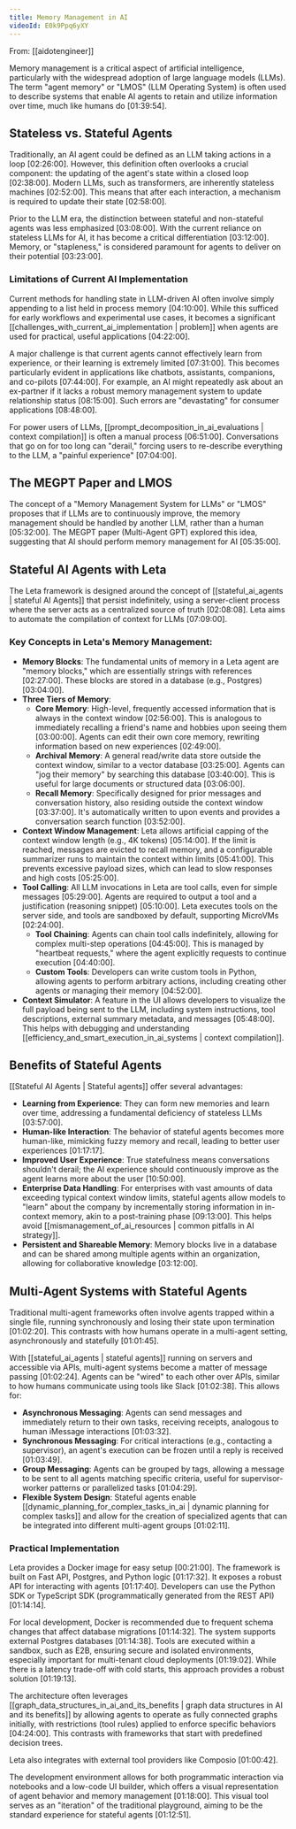 ```yaml
---
title: Memory Management in AI
videoId: E0k9Ppq6yXY
---
```


From: [[aidotengineer]] <br/> 

Memory management is a critical aspect of artificial intelligence, particularly with the widespread adoption of large language models (LLMs). The term "agent memory" or "LMOS" (LLM Operating System) is often used to describe systems that enable AI agents to retain and utilize information over time, much like humans do <a class="yt-timestamp" data-t="01:39:54">[01:39:54]</a>.

## Stateless vs. Stateful Agents

Traditionally, an AI agent could be defined as an LLM taking actions in a loop <a class="yt-timestamp" data-t="02:26:00">[02:26:00]</a>. However, this definition often overlooks a crucial component: the updating of the agent's state within a closed loop <a class="yt-timestamp" data-t="02:38:00">[02:38:00]</a>. Modern LLMs, such as transformers, are inherently stateless machines <a class="yt-timestamp" data-t="02:52:00">[02:52:00]</a>. This means that after each interaction, a mechanism is required to update their state <a class="yt-timestamp" data-t="02:58:00">[02:58:00]</a>.

Prior to the LLM era, the distinction between stateful and non-stateful agents was less emphasized <a class="yt-timestamp" data-t="03:08:00">[03:08:00]</a>. With the current reliance on stateless LLMs for AI, it has become a critical differentiation <a class="yt-timestamp" data-t="03:12:00">[03:12:00]</a>. Memory, or "stapleness," is considered paramount for agents to deliver on their potential <a class="yt-timestamp" data-t="03:23:00">[03:23:00]</a>.

### Limitations of Current AI Implementation

Current methods for handling state in LLM-driven AI often involve simply appending to a list held in process memory <a class="yt-timestamp" data-t="04:10:00">[04:10:00]</a>. While this sufficed for early workflows and experimental use cases, it becomes a significant [[challenges_with_current_ai_implementation | problem]] when agents are used for practical, useful applications <a class="yt-timestamp" data-t="04:22:00">[04:22:00]</a>.

A major challenge is that current agents cannot effectively learn from experience, or their learning is extremely limited <a class="yt-timestamp" data-t="07:31:00">[07:31:00]</a>. This becomes particularly evident in applications like chatbots, assistants, companions, and co-pilots <a class="yt-timestamp" data-t="07:44:00">[07:44:00]</a>. For example, an AI might repeatedly ask about an ex-partner if it lacks a robust memory management system to update relationship status <a class="yt-timestamp" data-t="08:15:00">[08:15:00]</a>. Such errors are "devastating" for consumer applications <a class="yt-timestamp" data-t="08:48:00">[08:48:00]</a>.

For power users of LLMs, [[prompt_decomposition_in_ai_evaluations | context compilation]] is often a manual process <a class="yt-timestamp" data-t="06:51:00">[06:51:00]</a>. Conversations that go on for too long can "derail," forcing users to re-describe everything to the LLM, a "painful experience" <a class="yt-timestamp" data-t="07:04:00">[07:04:00]</a>.

## The MEGPT Paper and LMOS

The concept of a "Memory Management System for LLMs" or "LMOS" proposes that if LLMs are to continuously improve, the memory management should be handled by another LLM, rather than a human <a class="yt-timestamp" data-t="05:32:00">[05:32:00]</a>. The MEGPT paper (Multi-Agent GPT) explored this idea, suggesting that AI should perform memory management for AI <a class="yt-timestamp" data-t="05:35:00">[05:35:00]</a>.

## Stateful AI Agents with Leta

The Leta framework is designed around the concept of [[stateful_ai_agents | stateful AI Agents]] that persist indefinitely, using a server-client process where the server acts as a centralized source of truth <a class="yt-timestamp" data-t="02:08:00">[02:08:08]</a>. Leta aims to automate the compilation of context for LLMs <a class="yt-timestamp" data-t="07:09:00">[07:09:00]</a>.

### Key Concepts in Leta's Memory Management:

*   **Memory Blocks**: The fundamental units of memory in a Leta agent are "memory blocks," which are essentially strings with references <a class="yt-timestamp" data-t="02:27:00">[02:27:00]</a>. These blocks are stored in a database (e.g., Postgres) <a class="yt-timestamp" data-t="03:04:00">[03:04:00]</a>.
*   **Three Tiers of Memory**:
    *   **Core Memory**: High-level, frequently accessed information that is always in the context window <a class="yt-timestamp" data-t="02:56:00">[02:56:00]</a>. This is analogous to immediately recalling a friend's name and hobbies upon seeing them <a class="yt-timestamp" data-t="03:00:00">[03:00:00]</a>. Agents can edit their own core memory, rewriting information based on new experiences <a class="yt-timestamp" data-t="02:49:00">[02:49:00]</a>.
    *   **Archival Memory**: A general read/write data store outside the context window, similar to a vector database <a class="yt-timestamp" data-t="03:25:00">[03:25:00]</a>. Agents can "jog their memory" by searching this database <a class="yt-timestamp" data-t="03:40:00">[03:40:00]</a>. This is useful for large documents or structured data <a class="yt-timestamp" data-t="03:06:00">[03:06:00]</a>.
    *   **Recall Memory**: Specifically designed for prior messages and conversation history, also residing outside the context window <a class="yt-timestamp" data-t="03:37:00">[03:37:00]</a>. It's automatically written to upon events and provides a conversation search function <a class="yt-timestamp" data-t="03:52:00">[03:52:00]</a>.
*   **Context Window Management**: Leta allows artificial capping of the context window length (e.g., 4K tokens) <a class="yt-timestamp" data-t="05:14:00">[05:14:00]</a>. If the limit is reached, messages are evicted to recall memory, and a configurable summarizer runs to maintain the context within limits <a class="yt-timestamp" data-t="05:41:00">[05:41:00]</a>. This prevents excessive payload sizes, which can lead to slow responses and high costs <a class="yt-timestamp" data-t="05:25:00">[05:25:00]</a>.
*   **Tool Calling**: All LLM invocations in Leta are tool calls, even for simple messages <a class="yt-timestamp" data-t="05:29:00">[05:29:00]</a>. Agents are required to output a tool and a justification (reasoning snippet) <a class="yt-timestamp" data-t="05:10:00">[05:10:00]</a>. Leta executes tools on the server side, and tools are sandboxed by default, supporting MicroVMs <a class="yt-timestamp" data-t="02:24:00">[02:24:00]</a>.
    *   **Tool Chaining**: Agents can chain tool calls indefinitely, allowing for complex multi-step operations <a class="yt-timestamp" data-t="04:45:00">[04:45:00]</a>. This is managed by "heartbeat requests," where the agent explicitly requests to continue execution <a class="yt-timestamp" data-t="04:40:00">[04:40:00]</a>.
    *   **Custom Tools**: Developers can write custom tools in Python, allowing agents to perform arbitrary actions, including creating other agents or managing their memory <a class="yt-timestamp" data-t="04:52:00">[04:52:00]</a>.
*   **Context Simulator**: A feature in the UI allows developers to visualize the full payload being sent to the LLM, including system instructions, tool descriptions, external summary metadata, and messages <a class="yt-timestamp" data-t="05:48:00">[05:48:00]</a>. This helps with debugging and understanding [[efficiency_and_smart_execution_in_ai_systems | context compilation]].

## Benefits of Stateful Agents

[[Stateful AI Agents | Stateful agents]] offer several advantages:
*   **Learning from Experience**: They can form new memories and learn over time, addressing a fundamental deficiency of stateless LLMs <a class="yt-timestamp" data-t="03:57:00">[03:57:00]</a>.
*   **Human-like Interaction**: The behavior of stateful agents becomes more human-like, mimicking fuzzy memory and recall, leading to better user experiences <a class="yt-timestamp" data-t="11:17:00">[01:17:17]</a>.
*   **Improved User Experience**: True statefulness means conversations shouldn't derail; the AI experience should continuously improve as the agent learns more about the user <a class="yt-timestamp" data-t="10:50:00">[10:50:00]</a>.
*   **Enterprise Data Handling**: For enterprises with vast amounts of data exceeding typical context window limits, stateful agents allow models to "learn" about the company by incrementally storing information in in-context memory, akin to a post-training phase <a class="yt-timestamp" data-t="09:13:00">[09:13:00]</a>. This helps avoid [[mismanagement_of_ai_resources | common pitfalls in AI strategy]].
*   **Persistent and Shareable Memory**: Memory blocks live in a database and can be shared among multiple agents within an organization, allowing for collaborative knowledge <a class="yt-timestamp" data-t="03:12:00">[03:12:00]</a>.

## Multi-Agent Systems with Stateful Agents

Traditional multi-agent frameworks often involve agents trapped within a single file, running synchronously and losing their state upon termination <a class="yt-timestamp" data-t="01:02:20">[01:02:20]</a>. This contrasts with how humans operate in a multi-agent setting, asynchronously and statefully <a class="yt-timestamp" data-t="01:01:45">[01:01:45]</a>.

With [[stateful_ai_agents | stateful agents]] running on servers and accessible via APIs, multi-agent systems become a matter of message passing <a class="yt-timestamp" data-t="01:02:24">[01:02:24]</a>. Agents can be "wired" to each other over APIs, similar to how humans communicate using tools like Slack <a class="yt-timestamp" data-t="01:02:38">[01:02:38]</a>. This allows for:
*   **Asynchronous Messaging**: Agents can send messages and immediately return to their own tasks, receiving receipts, analogous to human iMessage interactions <a class="yt-timestamp" data-t="01:03:32">[01:03:32]</a>.
*   **Synchronous Messaging**: For critical interactions (e.g., contacting a supervisor), an agent's execution can be frozen until a reply is received <a class="yt-timestamp" data-t="01:03:49">[01:03:49]</a>.
*   **Group Messaging**: Agents can be grouped by tags, allowing a message to be sent to all agents matching specific criteria, useful for supervisor-worker patterns or parallelized tasks <a class="yt-timestamp" data-t="01:04:29">[01:04:29]</a>.
*   **Flexible System Design**: Stateful agents enable [[dynamic_planning_for_complex_tasks_in_ai | dynamic planning for complex tasks]] and allow for the creation of specialized agents that can be integrated into different multi-agent groups <a class="yt-timestamp" data-t="01:02:11">[01:02:11]</a>.

### Practical Implementation

Leta provides a Docker image for easy setup <a class="yt-timestamp" data-t="00:21:00">[00:21:00]</a>. The framework is built on Fast API, Postgres, and Python logic <a class="yt-timestamp" data-t="01:17:32">[01:17:32]</a>. It exposes a robust API for interacting with agents <a class="yt-timestamp" data-t="01:17:40">[01:17:40]</a>. Developers can use the Python SDK or TypeScript SDK (programmatically generated from the REST API) <a class="yt-timestamp" data-t="01:14:14">[01:14:14]</a>.

For local development, Docker is recommended due to frequent schema changes that affect database migrations <a class="yt-timestamp" data-t="01:14:32">[01:14:32]</a>. The system supports external Postgres databases <a class="yt-timestamp" data-t="01:14:38">[01:14:38]</a>. Tools are executed within a sandbox, such as E2B, ensuring secure and isolated environments, especially important for multi-tenant cloud deployments <a class="yt-timestamp" data-t="01:19:02">[01:19:02]</a>. While there is a latency trade-off with cold starts, this approach provides a robust solution <a class="yt-timestamp" data-t="01:19:13">[01:19:13]</a>.

The architecture often leverages [[graph_data_structures_in_ai_and_its_benefits | graph data structures in AI and its benefits]] by allowing agents to operate as fully connected graphs initially, with restrictions (tool rules) applied to enforce specific behaviors <a class="yt-timestamp" data-t="04:24:00">[04:24:00]</a>. This contrasts with frameworks that start with predefined decision trees.

Leta also integrates with external tool providers like Composio <a class="yt-timestamp" data-t="01:00:42">[01:00:42]</a>.

The development environment allows for both programmatic interaction via notebooks and a low-code UI builder, which offers a visual representation of agent behavior and memory management <a class="yt-timestamp" data-t="01:18:00">[01:18:00]</a>. This visual tool serves as an "iteration" of the traditional playground, aiming to be the standard experience for stateful agents <a class="yt-timestamp" data-t="01:12:51">[01:12:51]</a>.